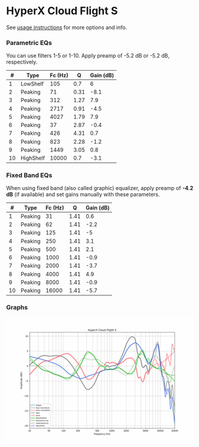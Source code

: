 # HyperX Cloud Flight S
See [usage instructions](https://github.com/jaakkopasanen/AutoEq#usage) for more options and info.

### Parametric EQs
You can use filters 1-5 or 1-10. Apply preamp of -5.2 dB or -5.2 dB, respectively.

|   # | Type      |   Fc (Hz) |    Q |   Gain (dB) |
|-----|-----------|-----------|------|-------------|
|   1 | LowShelf  |       105 | 0.7  |         6   |
|   2 | Peaking   |        71 | 0.31 |        -8.1 |
|   3 | Peaking   |       312 | 1.27 |         7.9 |
|   4 | Peaking   |      2717 | 0.91 |        -4.5 |
|   5 | Peaking   |      4027 | 1.79 |         7.9 |
|   6 | Peaking   |        37 | 2.87 |        -0.4 |
|   7 | Peaking   |       426 | 4.31 |         0.7 |
|   8 | Peaking   |       823 | 2.28 |        -1.2 |
|   9 | Peaking   |      1449 | 3.05 |         0.8 |
|  10 | HighShelf |     10000 | 0.7  |        -3.1 |

### Fixed Band EQs
When using fixed band (also called graphic) equalizer, apply preamp of **-4.2 dB** (if available) and set gains manually with these parameters.

|   # | Type    |   Fc (Hz) |    Q |   Gain (dB) |
|-----|---------|-----------|------|-------------|
|   1 | Peaking |        31 | 1.41 |         0.6 |
|   2 | Peaking |        62 | 1.41 |        -2.2 |
|   3 | Peaking |       125 | 1.41 |        -5   |
|   4 | Peaking |       250 | 1.41 |         3.1 |
|   5 | Peaking |       500 | 1.41 |         2.1 |
|   6 | Peaking |      1000 | 1.41 |        -0.9 |
|   7 | Peaking |      2000 | 1.41 |        -3.7 |
|   8 | Peaking |      4000 | 1.41 |         4.9 |
|   9 | Peaking |      8000 | 1.41 |        -0.9 |
|  10 | Peaking |     16000 | 1.41 |        -5.7 |

### Graphs
![](./HyperX%20Cloud%20Flight%20S.png)
